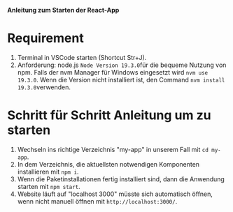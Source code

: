 **Anleitung zum Starten der React-App**
 
# Requirement
1. Terminal in VSCode starten (Shortcut Str+J). 
2. Anforderung: node.js `Node Version 19.3.0`für die bequeme Nutzung von npm. Falls der nvm Manager für Windows eingesetzt wird `nvm use 19.3.0`. Wenn die Version nicht installiert ist, den Command `nvm install 19.3.0`verwenden. 


# Schritt für Schritt Anleitung um zu starten

1. Wechseln ins richtige Verzeichnis "my-app" in unserem Fall mit `cd my-app`.
2. In dem Verzeichnis, die aktuellsten notwendigen Komponenten installieren mit `npm i`. 
2. Wenn die Paketinstallationen fertig installiert sind, dann die Anwendung starten mit `npm start`.
2. Website läuft auf "localhost 3000" müsste sich automatisch öffnen, wenn nicht manuell öffnen mit `http://localhost:3000/`. 
